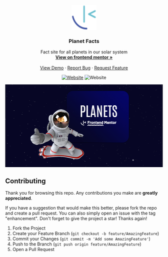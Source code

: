 <div id="top"></div>

<!-- PROJECT LOGO -->
<br />
<div align="center">
  <a href="https://www.frontendmentor.io/profile/Yazdun">
    <img src="./src/assets/fem.svg" alt="Logo" width="80" height="80">
  </a>

<h3 align="center">Planet Facts</h3>

  <p align="center">
    Fact site for all planets in our solar system
    <br />
    <a href="#"><strong>View on frontend mentor »</strong></a>
    <br />
    <br />
    <a href="https://femplanet.vercel.app/earth/overview">View Demo</a>
    ·
    <a href="https://github.com/Yazdun/react-planet-facts/issues">Report Bug</a>
    ·
    <a href="https://github.com/Yazdun/react-planet-facts/issues">Request Feature</a>
  </p>

[![Website](https://img.shields.io/website?down_color=critical&down_message=down&label=vercel&logo=vercel&style=for-the-badge&up_color=brightengreen&up_message=active&url=https%3A%2F%2Ffemplanet.vercel.app/earth/overview/%2F)](LIVE)
![Website](https://img.shields.io/website?down_color=orange&down_message=INTERMEDIATE&label=difficulty&logo=frontendmentor&style=for-the-badge&up_color=orange&up_message=INTERMEDIATE&url=https%3A%2F%2Fwww.frontendmentor.io%2F)

</div>

![Preview of the solution](./public/cover.jpg)

## Contributing

Thank you for browsing this repo. Any contributions you make are **greatly
appreciated**.

If you have a suggestion that would make this better, please fork the repo and
create a pull request. You can also simply open an issue with the tag
"enhancement". Don't forget to give the project a star! Thanks again!

1. Fork the Project
2. Create your Feature Branch (`git checkout -b feature/AmazingFeature`)
3. Commit your Changes (`git commit -m 'Add some AmazingFeature'`)
4. Push to the Branch (`git push origin feature/AmazingFeature`)
5. Open a Pull Request
